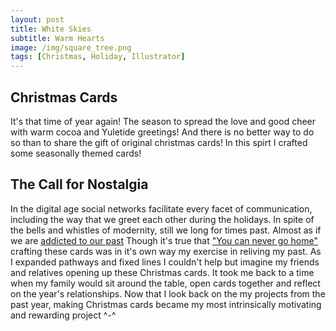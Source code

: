 ```yaml
---
layout: post
title: White Skies
subtitle: Warm Hearts
image: /img/square_tree.png
tags: [Christmas, Holiday, Illustrator]
---
```


## Christmas Cards
It's that time of year again! The season to spread the love and good cheer with warm cocoa and Yuletide greetings!
And there is no better way to do so than to share the gift of original christmas cards! In this spirt I crafted some seasonally themed cards!

## The Call for Nostalgia
In the digital age social networks facilitate every facet of communication, including the way that we greet each other during the holidays.
In spite of the bells and whistles of modernity, still we long for times past. Almost as if we are [addicted to our past](https://networks.h-net.org/node/2622/discussions/121989/call-papers-pop-nostalgia-uses-past-popular-culture)
Though it's true that ["You can never go home"](https://www.questia.com/library/journal/1G1-331489128/you-can-t-go-home-again-thomas-wolfe-s-vision-of) crafting these cards was in it's own way my exercise in reliving my past. As I expanded pathways and fixed lines I couldn't help but imagine my friends and relatives
opening up these Christmas cards. It took me back to a time when my family would sit around the table, open cards together and reflect
on the year's relationships.
Now that I look back on the my projects from the past year, making Christmas cards became my most intrinsically motivating and rewarding project ^-^
